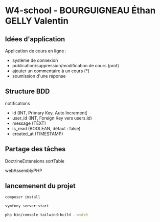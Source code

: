 # W4-school - BOURGUIGNEAU Éthan GELLY Valentin

## Idées d'application

Application de cours en ligne :

- système de connexion
- publication/suppression/modification de cours (prof)
- ajouter un commentaire à un cours (*)
- soumission d'une réponse

## Structure BDD

notifications
* id (INT, Primary Key, Auto Increment)
* user_id (INT, Foreign Key vers users.id)
* message (TEXT)
* is_read (BOOLEAN, défaut : false)
* created_at (TIMESTAMP)
## Partage des tâches


DoctrineExtensions sortTable

webAssemblyPHP 


## lancemenent du projet

```bash
composer install
```

```bash
symfony server:start
```

```bash
php bin/console tailwind:build --watch
```